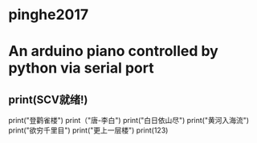 # pinghe2017
# An arduino piano controlled by python via serial port
## print(SCV就绪!)
print("登鹳雀楼")
print（"唐-李白")
print("白日依山尽")
print("黄河入海流")
print("欲穷千里目")
print("更上一层楼")
print(123)
